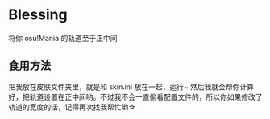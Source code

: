# Blessing
将你 osu!Mania 的轨道至于正中间

## 食用方法
把我放在皮肤文件夹里，就是和 skin.ini 放在一起，运行~ 然后我就会帮你计算好，把轨道设置在正中间哟。不过我不会一直偷看配置文件的，所以你如果修改了轨道的宽度的话，记得再次找我帮忙哟☆